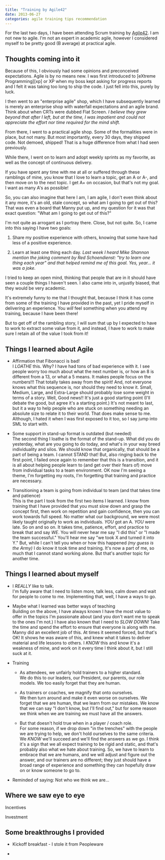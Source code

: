 ```yaml
---
title: "Training by Agile42"
date: 2013-06-27
categories: agile training tips recommendation
---
```


For the last two days, I have been attending Scrum training by [Agile42][]. I am not new to agile. I'm not an expert in academic agile, however I considered myself to be pretty good (B average) at practical agile.

## Thoughts coming into it

Because of this, I obviously had some opinions and preconceived expectations. Agile is by no means new. I was first introduced to [eXtreme Programming][xp] or XP when my boss kept asking for progress reports and I felt it was taking too long to ship the code. I just fell into this, purely by luck.

I then went to an "enterprise agile" shop, which I have subsequently learned is merely an enterprise shop with waterfall expectations and an agile brand. Think about when CRTs were dubbed Flat Screen. *I believe they grew beyond that after I left, but at the time, I was impatient and could not appreciate the effort nor time required for the mind shift.*

From there, I went to a practical agile shop. Some of the formalities were in place, but not many. But most importantly, every 30 days, they shipped code. Not demoed, shipped! That is a huge difference from what I had seen previously.

While there, I went on to learn and adopt weekly sprints as my favorite, as well as the concept of continuous delivery. 

If you have spent any time with me at all or suffered through these ramblings of mine, you know that I love to learn a topic, get an A or A-, and then move on to the next topic. I get A+ on occasion, but that's not my goal. I want as many A's as possible!

So, you can also imagine that here I am, I am agile, I don't even think about it any more, it's an old, stale concept, so what am I going to get out of this? That was even a board that Manny put up, and my question for it was that exact question: "What am I going to get out of this?"

I'm not quite as arrogant as I portray there. Close, but not quite. So, I came into this saying I have two goals:

1. Share my positive experience with others, knowing that some have had less of a positive experience.

1. Learn at least one thing each day. *Last week I heard Mike Shannon mention the joking comment by  Red Schoendienst: "try to learn one thing each year" and that helped remind me of this goal. Yes, year... it was a joke.*

I tried to keep an open mind, thinking that people that are in it should have seen a couple things I haven't seen. I also came into in, unjustly biased, that they would be very academic.

It's extremely funny to me that I thought that, because I think it has come from some of the training I have provided in the past, yet I pride myself in delivering an experience. You *will* feel something when you attend my training, because I have been there!

But to get off of the rambling story, I will sum that up by I expected to have to work to extract some value from it, and instead, I have to work to make sure I retain all of the value I took from it!

## Things I learned about Agile

+ Affirmation that Fibonacci is bad!  
I *LOATHE* this. Why? I have had tons of bad experience with it. I see people worry too much about what the next number is, or how an 8 is different from a 13, or what a 5 means. It makes people focus on the numbers!!! That totally takes away from the spirit! And, not everyone knows what this sequence is, nor should they need to know it. Small, Medium, Large, and Extra-Large should probably lose some weight in terms of a story. Well, Good news!! It's just a good starting point (I'll debate the good, but agree it's a starting point.) It's not meant to last, but it a way to help people who are stuck on something needing an absolute size to relate it to their world. That does make sense to me. Although, I hated it when I was first exposed to it too, so I say jump into SML to start with.

+ Some support in stand-up format is outdated (but needed)  
The second thing I loathe is the format of the stand-up. What did you do yesterday, what are you going to do today, and what's in your way breed individuality and silos. We should know that organically, that should be a part of being a team. I cannot STAND that! But, also ringing back to the first point, I failed once again to remember that this is a transition, and it is all about helping people learn to (and get over their fears of) move from individual tasks to a team environment. OK now I'm seeing a theme, I'm forgetting my roots, I'm forgetting that training and practice are necessary.

+ Transitioning a team is going from individual to team (and that takes time and patience)  
This is the part I took from the first two items I learned. I know from training that I have provided that you must slow down and grasp the concept first, then work on repetition and gain confidence, then you can work towards full speed. No matter what our background, we were most likely taught originally to work as individuals. *YOU* got an A. *YOU* were late. So on and so on. It takes time, patience, effort, and practice to break that and say *WE*. You will never hear me say "I did this" or "I made the team successful." You'll hear me say "we took X and turned it into Y." But, while I can't tell you when or how this happened *(my guess is the Army)* I do know it took time and training. It's now a part of me, so much that I cannot stand working alone. But that's another topic for another time.

## Things I learned about myself

+ I *REALLY* like to talk.  
I'm fully aware that I need to listen more, talk less, calm down and wait for people to come to me. Implementing that, well, I have a ways to go.

+ Maybe what I learned was better ways of teaching  
Building on the above, I have always known I have the most value to offer in the topics I'm passionate about (and you don't want me to speak to the ones I'm not.) I have also known that I need to *SLOW DOWN!* Take the time and spend the effort to ensure that everyone is along with me. Manny did an excellent job of this. At times it seemed forced, but that's OK! It shows he was aware of this, and knew what it takes to deliver material and life lessons to others. I *KNOW* this and know it's a weakness of mine, and work on it every time I think about it, but I still suck at it.

+ Training 

	- As attendees, we unfairly hold trainers to a higher standard.  
	We do this to our leaders, our President, our parents, our role models. We too easily forget that they are human.
	
	- As trainers or coaches, we magnify that onto ourselves.  
	We then turn around and make it even worse on ourselves. We forget that we are human, that we learn from our mistakes. We know that we can say "I don't know, but I'll find out," but for some reason we think when we are training we must have all the answers.
	
	- But that doesn't hold true when in a player / coach role.  
	For some reason, if we drop down "in the trenches" with the people we are trying to help, we don't hold ourselves to the same criteria. We *KNOW* we'll succeed and we'll find the answers as we go. I think it's a sign that we all expect training  to be rigid and static, and that's probably also what we hate about training. So, we have to learn to embrace that we are humans, and we will adjust and figure out the answer, and our trainers are no different; they just should have a broad range of experience and something they can hopefully draw on or know someone to go to.
	
+ Reminded of saying: Not who we think we are...

## Where we saw eye to eye

Incentives

Investment

## Some breakthroughs I provided

+ Kickoff breakfast - I stole it from Peopleware

+ 

[Agile42]: http://www.agile42.com/en/
